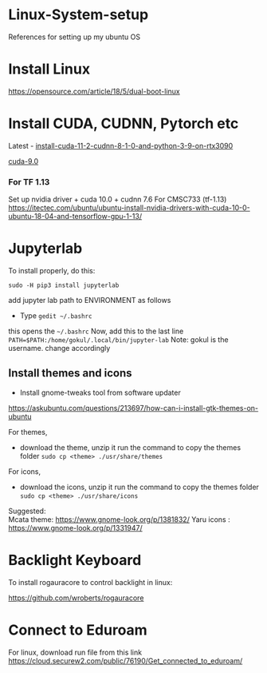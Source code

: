 # Linux-System-setup

References for setting up my ubuntu OS

# Install Linux
https://opensource.com/article/18/5/dual-boot-linux

# Install CUDA, CUDNN, Pytorch etc

Latest - [install-cuda-11-2-cudnn-8-1-0-and-python-3-9-on-rtx3090](https://medium.com/analytics-vidhya/install-cuda-11-2-cudnn-8-1-0-and-python-3-9-on-rtx3090-for-deep-learning-fcf96c95f7a1)

[cuda-9.0](https://gist.github.com/Brainiarc7/470a57e5c9fc9ab9f9c4e042d5941a40)

### For TF 1.13 
Set up nvidia driver + cuda 10.0 + cudnn 7.6 For CMSC733 (tf-1.13)
https://itectec.com/ubuntu/ubuntu-install-nvidia-drivers-with-cuda-10-0-ubuntu-18-04-and-tensorflow-gpu-1-13/

# Jupyterlab

To install  properly, do this:

`sudo -H pip3 install jupyterlab`

add jupyter lab path to ENVIRONMENT as follows
- Type
`gedit ~/.bashrc`

this opens the  `~/.bashrc`
Now, add this to the last line
`PATH=$PATH:/home/gokul/.local/bin/jupyter-lab`
Note: gokul is the username. change accordingly





## Install themes and icons

- Install gnome-tweaks tool from software updater

https://askubuntu.com/questions/213697/how-can-i-install-gtk-themes-on-ubuntu

For themes,
- download the theme, unzip it
run the command to copy the themes folder
`sudo cp <theme> ./usr/share/themes`

For icons,
- download the icons, unzip it
run the command to copy the themes folder
`sudo cp <theme> ./usr/share/icons`

Suggested:  
Mcata theme: https://www.gnome-look.org/p/1381832/
Yaru icons : https://www.gnome-look.org/p/1331947/

# Backlight Keyboard
To install rogauracore to control backlight in linux:

https://github.com/wroberts/rogauracore

# Connect to Eduroam
For linux, download run file from this link
https://cloud.securew2.com/public/76190/Get_connected_to_eduroam/


